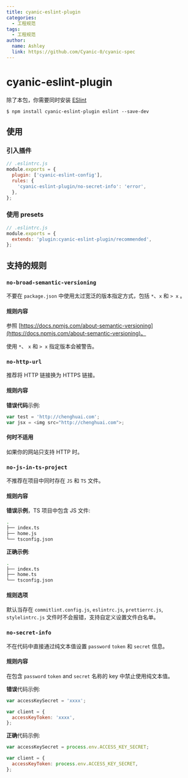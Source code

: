 ```yaml
---
title: cyanic-eslint-plugin
categories:
  - 工程规范
tags:
  - 工程规范
author:
  name: Ashley
  link: https://github.com/Cyanic-0/cyanic-spec
---
```


# cyanic-eslint-plugin

除了本包，你需要同时安装 [ESlint](https://eslint.org/)

```shell
$ npm install cyanic-eslint-plugin eslint --save-dev
```

## 使用

### 引入插件

```js
// .eslintrc.js
module.exports = {
  plugin: ['cyanic-eslint-config'],
  rules: {
    'cyanic-eslint-plugin/no-secret-info': 'error',
  },
};
```

### 使用 presets

```js
// .eslintrc.js
module.exports = {
  extends: 'plugin:cyanic-eslint-plugin/recommended',
};
```

## 支持的规则

### `no-broad-semantic-versioning`

不要在 `package.json` 中使用太过宽泛的版本指定方式，包括 `*`、`x` 和 `> x` 。

#### 规则内容

参照 [https://docs.npmjs.com/about-semantic-versioning](https://docs.npmjs.com/about-semantic-versioning)。

使用 `*`、 `x` 和 `> x` 指定版本会被警告。

### `no-http-url`

推荐将 HTTP 链接换为 HTTPS 链接。

#### 规则内容

**错误代码**示例:

```js
var test = 'http://chenghuai.com';
var jsx = <img src="http://chenghuai.com">;
```

#### 何时不适用

如果你的网站只支持 HTTP 时。

### `no-js-in-ts-project`

不推荐在项目中同时存在 `JS` 和 `TS` 文件。

#### 规则内容

**错误示例**，TS 项目中包含 JS 文件:

```Bash
.
├── index.ts
├── home.js
└── tsconfig.json
```

**正确示例**:

```Bash
.
├── index.ts
├── home.ts
└── tsconfig.json
```

#### 规则选项

默认当存在 `commitlint.config.js`, `eslintrc.js`, `prettierrc.js`, `stylelintrc.js` 文件时不会报错，支持自定义设置文件白名单。

### `no-secret-info`

不在代码中直接通过纯文本值设置 `password` `token` 和 `secret` 信息。

#### 规则内容

在包含 `password` `token` and `secret` 名称的 key 中禁止使用纯文本值。

**错误**代码示例:

```js
var accessKeySecret = 'xxxx';

var client = {
  accessKeyToken: 'xxxx',
};
```

**正确**代码示例:

```js
var accessKeySecret = process.env.ACCESS_KEY_SECRET;

var client = {
  accessKeyToken: process.env.ACCESS_KEY_SECRET,
};
```
